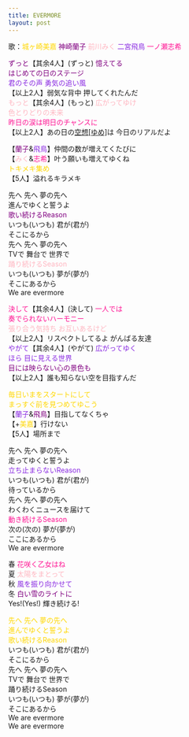 ```yaml
---
title: EVERMORE
layout: post
---
```

歌：<font color="gold">城ヶ崎美嘉</font> <font color="purple">神崎蘭子</font> <font color="lightpink">前川みく</font> <font color="blueviolet">二宮飛鳥</font> <font color="deeppink">一ノ瀬志希</font>

<p><font color="purple">ずっと</font>【其余4人】(ずっと) <font color="purple">憶えてる</font><br />
<font color="purple">はじめての日のステージ</font><br />
<font color="blueviolet">君のその声 勇気の追い風</font><br />
【以上2人】弱気な背中 押してくれたんだ<br />
<font color="lightpink">もっと</font>【其余4人】(もっと) <font color="lightpink">広がってゆけ</font><br />
<font color="lightpink">色とりどりの未来</font><br />
<font color="deeppink">昨日の涙は明日のチャンスに</font><br />
【以上2人】あの日の<u>空想[ゆめ]</u>は 今日のリアルだよ</p>

<p>【<font color="purple">蘭子</font>&<font color="blueviolet">飛鳥</font>】仲間の数が増えてくたびに<br />
【<font color="lightpink">みく</font>&<font color="deeppink">志希</font>】叶う願いも増えてゆくね<br />
<font color="gold">トキメキ集め</font><br />
【5人】溢れるキラメキ</p>

<p>先へ 先へ 夢の先へ<br />
進んでゆくと誓うよ<br />
<font color="purple">歌い続けるReason</font><br />
いつも(いつも) 君が(君が)<br />
そこにるから<br />
先へ 先へ 夢の先へ<br />
TVで 舞台で 世界で<br />
<font color="lightpink">踊り続けるSeason</font><br />
いつも(いつも) 夢が(夢が)<br />
そこにあるから<br />
We are evermore</p>

<p><font color="deeppink">決して</font>【其余4人】(決して) <font color="deeppink">一人では</font><br />
<font color="deeppink">奏でられないハーモニー</font><br />
<font color="lightpink">張り合う気持ち お互いあるけど</font><br />
【以上2人】リスペクトしてるよ がんばる友達<br />
<font color="blueviolet">やがて</font>【其余4人】(やがて) <font color="blueviolet">広がってゆく</font><br />
<font color="blueviolet">ほら 目に見える世界</font><br />
<font color="purple">目には映らない心の景色も</font><br />
【以上2人】誰も知らない空を目指すんだ</p>

<p><font color="gold">毎日いまをスタートにして<br />
まっすぐ前を見つめてゆこう</font><br />
【<font color="blueviolet">蘭子</font>&<font color="purple">飛鳥</font>】目指してなくちゃ <br />
【+<font color="gold">美嘉</font>】行けない<br />
【5人】場所まで</p>

<p>先へ 先へ 夢の先へ<br />
走ってゆくと誓うよ<br />
<font color="blueviolet">立ち止まらないReason</font><br />
いつも(いつも) 君が(君が)<br />
待っているから<br />
先へ 先へ 夢の先へ<br />
わくわくニュースを届けて<br />
<font color="deeppink">動き続けるSeason</font><br />
次の(次の) 夢が(夢が)<br />
ここにあるから<br />
We are evermore</p>

<p>春 <font color="deeppink">花咲く乙女はね</font><br />
夏 <font color="lightpink">太陽をまとって</font><br />
秋 <font color="blueviolet">風を振り向かせて</font><br />
冬 <font color="purple">白い雪のライトに</font><br />
Yes!(Yes!) 輝き続ける!</p>

<p><font color="gold">先へ 先へ 夢の先へ<br />
進んでゆくと誓うよ<br />
歌い続けるReason</font><br />
いつも(いつも) 君が(君が)<br />
そこにるから<br />
先へ 先へ 夢の先へ<br />
TVで 舞台で 世界で<br />
踊り続けるSeason<br />
いつも(いつも) 夢が(夢が)<br />
そこにあるから<br />
We are evermore<br />
We are evermore</p>
